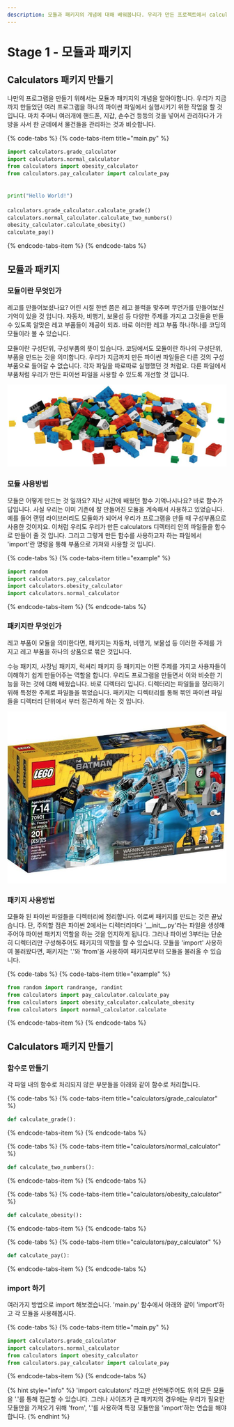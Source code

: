 ```yaml
---
description: 모듈과 패키지의 개념에 대해 배워봅니다. 우리가 만든 프로젝트에서 calculators 디렉터리를 이용해 모듈과 패키지를 만들어봅니다.
---
```


# Stage 1 - 모듈과 패키지

## Calculators 패키지 만들기

나만의 프로그램을 만들기 위해서는 모듈과 패키지의 개념을 알아야합니다. 우리가 지금까지 만들었던 여러 프로그램을 하나의 파이썬 파일에서 실행시키기 위한 작업을 할 것 입니다. 마치 주머니 여러개에 핸드폰, 지갑, 손수건 등등의 것을 넣어서 관리하다가 가방을 사서 한 군데에서 물건들을 관리하는 것과 비슷합니다.

{% code-tabs %}
{% code-tabs-item title="main.py" %}
```python
import calculators.grade_calculator
import calculators.normal_calculator
from calculators import obesity_calculator
from calculators.pay_calculator import calculate_pay


print("Hello World!")

calculators.grade_calculator.calculate_grade()
calculators.normal_calculator.calculate_two_numbers()
obesity_calculator.calculate_obesity()
calculate_pay() 
```
{% endcode-tabs-item %}
{% endcode-tabs %}

## 모듈과 패키지

### 모듈이란 무엇인가

레고를 만들어보셨나요? 어린 시절 한번 쯤은 레고 블럭을 맞추며 무언가를 만들어보신 기억이 있을 것 입니다. 자동차, 비행기, 보물섬 등 다양한 주제를 가지고 그것들을 만들 수 있도록 알맞은 레고 부품들이 제공이 되죠. 바로 이러한 레고 부품 하나하나를 코딩의 모듈이라 볼 수 있습니다.

모듈이란 구성단위, 구성부품의 뜻이 있습니다. 코딩에서도 모듈이란 하나의 구성단위, 부품을 만드는 것을 의미합니다. 우리가 지금까지 만든 파이썬 파일들은 다른 것의 구성부품으로 들어갈 수 없습니다. 각자 파일을 따로따로 실행했던 것 처럼요. 다른 파일에서 부품처럼 우리가 만든 파이썬 파일을 사용할 수 있도록 개선할 것 입니다.

![&#xB808;&#xACE0;&#xC758; &#xBAA8;&#xB4C8;](../.gitbook/assets/image%20%28116%29.png)

### 모듈 사용방법 

모듈은 어떻게 만드는 것 일까요? 지난 시간에 배웠던 함수 기억나시나요? 바로 함수가 답입니다. 사실 우리는 이미 기존에 잘 만들어진 모듈을 계속해서 사용하고 있었습니다. 예를 들어 랜덤 라이브러리도 모듈화가 되어서 우리가 프로그램을 만들 때 구성부품으로 사용한 것이지요. 이처럼 우리도 우리가 만든 calculators 디렉터리 안의 파일들을 함수로 만들어 줄 것 입니다. 그리고 그렇게 만든 함수를 사용하고자 하는 파일에서 'import'란 명령을 통해 부품으로 가져와 사용할 것 입니다.

{% code-tabs %}
{% code-tabs-item title="example" %}
```python
import random
import calculators.pay_calculator
import calculators.obesity_calculator
import calculators.normal_calculator
```
{% endcode-tabs-item %}
{% endcode-tabs %}

### 패키지란 무엇인가

레고 부품이 모듈을 의미한다면, 패키지는 자동차, 비행기, 보물섬 등 이러한 주제를 가지고 레고 부품을 하나의 상품으로 묶은 것입니다. 

수능 패키지, 사장님 패키지, 럭셔리 패키지 등 패키지는 어떤 주제를 가지고 사용자들이 이해하기 쉽게 만들어주는 역할을 합니다. 우리도 프로그램을 만들면서 이와 비슷한 기능을 하는 것에 대해 배웠습니다. 바로 디렉터리 입니다. 디렉터리는 파일들을 정리하기 위해 특정한 주제로 파일들을 묶었습니다. 패키지는 디렉터리를 통해 묶인 파이썬 파일들을 디렉터리 단위에서 부터 접근하게 하는 것 입니다.

![&#xB808;&#xACE0; &#xBC30;&#xD2B8;&#xB9E8; &#xD328;&#xD0A4;&#xC9C0;](../.gitbook/assets/image%20%28144%29.png)

### 패키지 사용방법 

모듈화 된 파이썬 파일들을 디렉터리에 정리합니다. 이로써 패키지를 만드는 것은 끝났습니다. 단, 주의할 점은 파이썬 2에서는 디렉터리마다 '\_\_init\_\_.py'라는 파일을 생성해주어야 파이썬 패키지 역할을 하는 것을 인지하게 됩니다. 그러나 파이썬 3부터는 단순히 디렉터리만 구성해주어도 패키지의 역할을 할 수 있습니다. 모듈을 'import' 사용하여 불러왔다면, 패키지는 '.'와 'from'을 사용하여 패키지로부터 모듈을 불러올 수 있습니다. 

{% code-tabs %}
{% code-tabs-item title="example" %}
```python
from random import randrange, randint
from calculators import pay_calculator.calculate_pay
from calculators import obesity_calculator.calculate_obesity
from calculators import normal_calculator.calculate
```
{% endcode-tabs-item %}
{% endcode-tabs %}

## Calculators 패키지 만들기

### 함수로 만들기

각 파일 내의 함수로 처리되지 않은 부분들을 아래와 같이 함수로 처리합니다.

{% code-tabs %}
{% code-tabs-item title="calculators/grade\_calculator" %}
```python
def calculate_grade():
```
{% endcode-tabs-item %}
{% endcode-tabs %}

{% code-tabs %}
{% code-tabs-item title="calculators/normal\_calculator" %}
```python
def calculate_two_numbers():
```
{% endcode-tabs-item %}
{% endcode-tabs %}

{% code-tabs %}
{% code-tabs-item title="calculators/obesity\_calculator" %}
```python
def calculate_obesity():
```
{% endcode-tabs-item %}
{% endcode-tabs %}

{% code-tabs %}
{% code-tabs-item title="calculators/pay\_calculator" %}
```python
def calculate_pay():
```
{% endcode-tabs-item %}
{% endcode-tabs %}

### import 하기 

여러가지 방법으로 import 해보겠습니다. 'main.py' 함수에서 아래와 같이 'import'하고 각 모듈을 사용해봅시다.

{% code-tabs %}
{% code-tabs-item title="main.py" %}
```python
import calculators.grade_calculator
import calculators.normal_calculator
from calculators import obesity_calculator
from calculators.pay_calculator import calculate_pay
```
{% endcode-tabs-item %}
{% endcode-tabs %}

{% hint style="info" %}
'import calculators' 라고만 선언해주어도 위의 모든 모듈을 '.'를 통해 접근할 수 있습니다. 그러나 사이즈가 큰 패키지의 경우에는 우리가 필요한 모듈만을 가져오기 위해 'from', '.'를 사용하여 특정 모듈만을 'import'하는 연습을 해야합니다.
{% endhint %}

